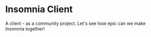 # Insomnia Client
A client - as a community project. Let's see how epic can we make Insomnia together!
